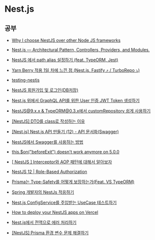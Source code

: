 # Nest.js

## 공부

- [Why I choose NestJS over other Node JS frameworks](https://medium.com/monstar-lab-bangladesh-engineering/why-i-choose-nestjs-over-other-node-js-frameworks-6cdbd083ae67)

- [Nest.js — Architectural Pattern, Controllers, Providers, and Modules.](https://medium.com/geekculture/nest-js-architectural-pattern-controllers-providers-and-modules-406d9b192a3a)

- [NestJS 에서 path alias 설정하기 (feat. TypeORM, Jest)](https://velog.io/@modolee/nestjs-path-alias-feat-typeorm-jest)

- [Yarn Berry 적용 1일 차에 느낀 점 (Nest.js, Fastify ⤴️ / TurboRepo ⤵️)](https://velog.io/@johnwi/wil-01-Yarn-Berry)

- [testing-nestjs](https://github.com/jmcdo29/testing-nestjs)

- [NestJS 회원가입 및 로그인(DB저장)](https://velog.io/@ehgks0000/NestJS-DB저장하기TypeORM#localstrategyts-생성)

- [Nest.js 위에서 GraphQL API를 위한 User 인증 JWT Token 생성하기](https://velog.io/@song22861/Nest.js-%EC%9C%84%EC%97%90%EC%84%9C-GraphQL-API%EB%A5%BC-%EC%9C%84%ED%95%9C-User-%EC%9D%B8%EC%A6%9D-JWT-Token-%EC%83%9D%EC%84%B1%ED%95%98%EA%B8%B0)

- [NestJS@9.x.x & TypeORM@0.3.x에서 customRepository 쉽게 사용하기](https://velog.io/@wonjun1995/NestJS9.x.x-TypeORM0.3.x에서-customRepository-쉽게-사용하기)

- [[NestJS] DTO를 class로 작성하는 이유](https://velog.io/@choiramsey8/NestJS-DTO를-class로-작성하는-이유)

- [[Nest.js] Nest.js API 만들기 (12) - API 문서화(Swagger)](https://any-ting.tistory.com/122)

- [NestJS에서 Swagger를 사용하는 방법](https://jhyeok.com/nestjs-swagger/)

- [this.$on("beforeExit") doesn't work anymore on 5.0.0](https://github.com/prisma/prisma/issues/20171)

- [[ NestJS ] Interceptor와 AOP 패턴에 대해서 알아보자](https://tasddc.tistory.com/129)

- [NestJS 12 | Role-Based Authorization](https://velog.io/@hkja0111/NestJS-12-Role-Based-Authorization)

- [Prisma는 Type-Safety를 어떻게 보장하는가(Feat. VS TypeORM)](https://marades.tistory.com/26)

- [Spring 개발자의 NestJs 적응하기](https://medium.com/zigbang/spring-%EA%B0%9C%EB%B0%9C%EC%9E%90%EC%9D%98-nestjs-%EC%A0%81%EC%9D%91%ED%95%98%EA%B8%B0-a816fa0f38a9)

- [Nest.js ConfigService를 주입받는 UseCase 테스트하기](https://juneyoung.io/development-nestjs-usecase-unit-test-with-di-220320)

- [How to deploy your NestJS apps on Vercel](https://dev.to/leduc1901/how-to-deploy-your-nestjs-apps-on-vercel-3nh9)

- [Nest.js에서 전역으로 에러 처리하기](https://velog.io/@yiyb0603/Nest.js에서-전역으로-에러-처리하기)

- [[NestJS] Prisma 환경 변수 문제 해결하기](https://velog.io/@yejin0528/NestJS-Prisma-%ED%99%98%EA%B2%BD-%EB%B3%80%EC%88%98-%EB%AC%B8%EC%A0%9C-%ED%95%B4%EA%B2%B0%ED%95%98%EA%B8%B0)
